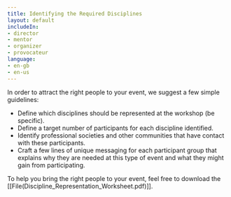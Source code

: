 ```yaml
---
title: Identifying the Required Disciplines
layout: default
includeIn: 
- director
- mentor
- organizer
- provocateur
language:
- en-gb
- en-us
---
```

In order to attract the right people to your event, we suggest a few simple guidelines:
* Define which disciplines should be represented at the workshop (be specific).
* Define a target number of participants for each discipline identified.
* Identify professional societies and other communities that have contact with these participants.
* Craft a few lines of unique messaging for each participant group that explains why they are needed at this type of event and what they might gain from participating.

To help you bring the right people to your event, feel free to download the [[File(Discipline_Representation_Worksheet.pdf)]].